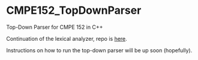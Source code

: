 # CMPE152_TopDownParser
Top-Down Parser for CMPE 152 in C++

Continuation of the lexical analyzer, repo is <a href="github.com/tiffanynn/CMPE152_LexicalAnalyzer">here</a>.

Instructions on how to run the top-down parser will be up soon (hopefully).
